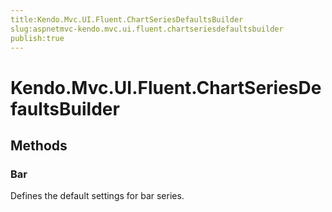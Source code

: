 ```yaml
---
title:Kendo.Mvc.UI.Fluent.ChartSeriesDefaultsBuilder
slug:aspnetmvc-kendo.mvc.ui.fluent.chartseriesdefaultsbuilder
publish:true
---
```


# Kendo.Mvc.UI.Fluent.ChartSeriesDefaultsBuilder

## Methods

### Bar
Defines the default settings for bar series.